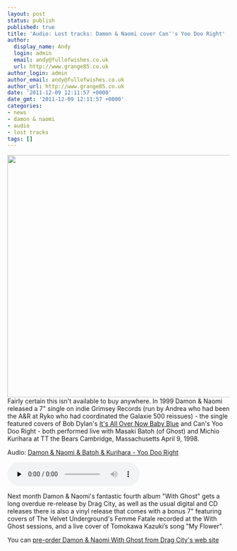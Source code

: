 ```yaml
---
layout: post
status: publish
published: true
title: 'Audio: Lost tracks: Damon & Naomi cover Can''s Yoo Doo Right'
author:
  display_name: Andy
  login: admin
  email: andy@fullofwishes.co.uk
  url: http://www.grange85.co.uk
author_login: admin
author_email: andy@fullofwishes.co.uk
author_url: http://www.grange85.co.uk
date: '2011-12-09 12:11:57 +0000'
date_gmt: '2011-12-09 12:11:57 +0000'
categories:
- news
- damon & naomi
- audio
- lost tracks
tags: []
---
```

<p><img src="https://www.fullofwishes.co.uk/wp/wp-content/uploads/2011/12/dan_itsallovernow.jpg" alt="" title="Damon & Naomi - It&#039;s All Over Now Baby Blue / Yoo Doo Right" width="550" height="548" class="aligncenter size-full wp-image-2271" /><br />
Fairly certain this isn't available to buy anywhere. In 1999 Damon & Naomi released a 7" single on indie Grimsey Records (run by Andrea who had been the A&R at Ryko who had coordinated the Galaxie 500 reissues) - the single featured covers of Bob Dylan's <a href="http://www.youtube.com/watch?v=NOifMqYXta4">It's All Over Now Baby Blue</a> and Can's Yoo Doo Right - both performed live with Masaki Batoh (of Ghost) and Michio Kurihara at TT the Bears Cambridge, Massachusetts April 9, 1998.</p>

<div class="well"><p class="audio">Audio: <a href="https://media.fullofwishes.co.uk/03-damon_and_naomi/audio/02_Damon%20%26%20Naomi_Yoo%20Doo%20Right.mp3">Damon & Naomi & Batoh & Kurihara - Yoo Doo Right</a></p><audio controls="controls" preload="none" src="https://media.fullofwishes.co.uk/03-damon_and_naomi/audio/02_Damon%20%26%20Naomi_Yoo%20Doo%20Right.mp3"></audio></div>

<p>Next month Damon & Naomi's fantastic fourth album "With Ghost" gets a long overdue re-release by Drag City, as well as the usual digital and CD releases there is also a vinyl release that comes with a bonus 7" featuring covers of The Velvet Underground's Femme Fatale recorded at the With Ghost sessions, and a live cover of Tomokawa Kazuki’s song "My Flower".</p>
<p>You can <a href="http://www.dragcity.com/products/damon-and-naomi-with-ghost">pre-order Damon & Naomi With Ghost from Drag City's web site</a></p>
